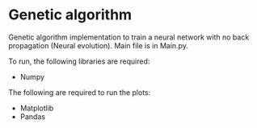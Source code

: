 # Genetic algorithm

Genetic algorithm implementation to train a neural network with no back propagation (Neural evolution).
Main file is in Main.py.

To run, the following libraries are required:
* Numpy

The following are required to run the plots:
* Matplotlib
* Pandas
